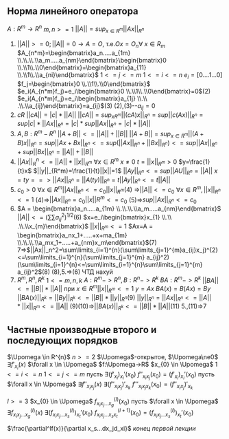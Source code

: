 ## Норма линейного оператора

$A:R^{m}\rightarrow R^n$
$m,n>=1$ 
$||A||=sup_{x \in R^m}||Ax||_{R^n}$
1. $||A||>=0;||A||=0 \rightarrow A=O$, т.е.$Ox=O_n\forall$ $x \in R_m$
	$A_{n*m}=\begin{bmatrix}a_n.....a_{1m} \\.\\.\\.\\a_m.....a_{nm}\end{bmatrix}\begin{bmatrix}0 \\.\\1\\.\\0\end{bmatrix}=\begin{bmatrix}a_{11} \\.\\1\\.\\a_{ni}\end{bmatrix}$
$1<=j<=m$ $1<=i<=n$ 
$e_i=[0....1...0]$
$f_j=\begin{bmatrix}0 \\.\\1\\.\\0\end{bmatrix}$
$e_i(A_{n*m}f_j)=e_i\begin{bmatrix}0 \\.\\1\\.\\0\end{bmatrix}=0$(2)
$e_i(A_{n*m}f_j)=e_i\begin{bmatrix}a_{1j} \\.\\ .\\.\\a_{ij}\end{bmatrix}=a_{ij}$(3)
(2),(3)--$a_{ij}=0$
2. $cR$  $||cA||=|c|*||A||$
$||cA||=sup_{xR^m}||(cA)x||_{R^n}=sup||c(Ax)||_{R^n}=sup|c|*||Ax||_{R^n}=|c|*sup||Ax||_{R^n}=|c|*||A||$
3. $A,B:R^m-R^n$
$||A+B||<=||A||+||B||$
$||A+B||=sup_{x \in R^m}||(A+B)x||_{R^n}=sup||Ax+Bx||_{R^n}<=sup(||Ax||_{R^n}+||Bx||_{R^n})<=sup||Ax||_{R^n}+sup||Bx||_{R^n}=||A||+||B||$
4. $||Ax||_R^{n}<=||A||*||x||_{R^{m}}$   $\forall x \in R^m$
$x\ne0$  $t=||x||_{R^m}>0$
$y=\frac{1}{t}x$   $||y||_{R^m}=\frac{1}{t}||x||=1$
$||Ay||_{R^n}<=sup||AU||_{R^n}=||A||$
$x=ty==>||Ax||_{R^n}=||A(ty)||_{R^n}=t||Ay||_{R^n}<=t||A||$
5. $c_0>0$
$\forall x \in R^m ||Ax||_{R^n}<=c_0||x||_{R^m}$(4)
=>$||A||<=c_0$
$\forall x \in R^m, ||x||_{R^n}<=1$
(4)=>$||Ax||_{R^n}=c_0||x||{R^m}<=c_0$
(5)=>$sup||Ax||_{R^n}<=c_0$
6. $A = \begin{bmatrix}a_n.....a_{1m} \\.\\.\\.\\a_m.....a_{nm}\end{bmatrix}$
$||A||<=(\sum\sum a_{ij}^2)^{1/2}$(6)
$x=e_i\begin{bmatrix}x_{1} \\.\\ .\\.\\x_{m}\end{bmatrix}$        $||x||_{R^m}<=1$
$Ax=A = \begin{bmatrix}a_nx_1+.....+x+ma_{1m} \\.\\.\\.\\a_mx_1+.....+a_{nm}x_m\end{bmatrix}$(7)
7=>$||Ax||_n^2=\sum\limits_{i=1}^{n}(\sum\limits_{j=1}^{m}a_{ij}x_j)^{2}<=\sum\limits_{i=1}^{n}(\sum\limits_{j=1}^{m} a_{ij}^2)(\sum\limits_{i=1}^{n}<=\sum\limits_{i=1}^{n}\sum\limits_{j=1}^{m} a_{ij}^2$(8)
(8),5.=>(6) ЧТД нахуй
7. $R^{m}, R^{n},R^{k}$
$1<=m,n,k$
$A:R^m->R^{n},B:R^n->R^k$
$BA:R^m->R^k$
$||BA||<=||B||*||A||$ при $x \in R^{m} ||x||_{R^m}<=1$
$y=Ax$
$BA(x)=B(Ax)=By$
$||BA(x)||_{R^k}=||By||_{R^k}<=||B||*||y||_{R^n}$(9)
$||y||_{R^n}=||Ax||_{R^n}<=||A||*||x||_{R^m}<=||A||$
(9)(10)=>$||BA(x)||_{R^k}<=||B||*||A||$(11)
5.,(11)=>7
## Частные производные второго и последующих порядков

$\Upomega \in R^{n}$   ${n>=2}$
$\Upomega$-открытое, $\Upomega\ne0$  $\exists f'_{x_{i}}(x)$ $\forall x \in \Upomega$
$f:\Upomega->R$             $x_{0} \in \Upomega$
$1<=i<=n$
$1<=j<=m$
пусть $\exists(f'_{x_{i}})_{x_{i}}'(x_0)$
$f''_{x_ix_j}(x_0)=(f'_{x_{i}})_{x_{i}}'(x_0)$
пусть $\forall x \in \Upomega$ $\exists f''_{x_ix_j}(x)$
$\exists(f''_{x_ix_j})'_{x_k}$
$f'''_{x_ix_jx_k}(x_0)=(f''_{x_ix_j})'_{x_k}$

$l>=3$
$x_{0} \in \Upomega$    $f^{(l)}_{x_ix_j...x_g}(x_0)$
пусть $\forall x \in \Upomega$ $\exists f^{(l)}_{x_ix_j...x_g}(x)$
$\exists (f^{(l)}_{x_ix_j...x_s})_{x_{t}}'(x_0)$
$f^{(l+1)}_{x_ix_j...x_sx_t}(x_0)=(f^{(l)}_{x_ix_j...x_s})_{x_{t}}'(x_0)$

$\frac{\partial^lf(x)}{\partial x_s...dx_jd_xi}$
*конец первой лекции*




